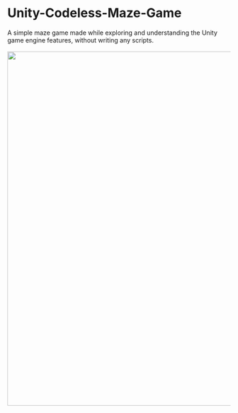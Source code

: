 # Unity-Codeless-Maze-Game
A simple maze game made while exploring and understanding the Unity game engine features, without writing any scripts.
<br><br>
<img src="https://github.com/Amal4m41/Unity-Codeless-Maze-Game/blob/main/mazeDemo.gif" width="800">

